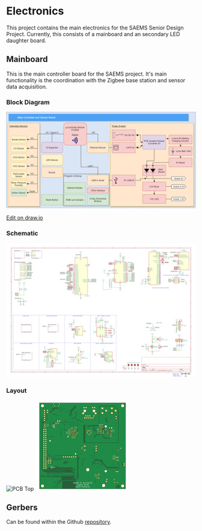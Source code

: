 # Electronics
This project contains the main electronics for the SAEMS Senior Design Project. Currently, this consists of a mainboard and an secondary LED daughter board.

## Mainboard
This is the main controller board for the SAEMS project. It's main functionality is the coordination with the Zigbee base station and sensor data acquisition.

### Block Diagram
[![Mainboard_Diagram](docs/SAEMS_MainbaordBlock.png)](docs/SAEMS_MainbaordBlock.png)

[Edit on draw.io](https://app.diagrams.net/#HUCF-SAEMS%2FElectronics%2Fmain%2Fsubprojects%2FCree_XML_Driver%2Fdocs%2FSAEMS_MainbaordBlock.png)

### Schematic
[![STAIR_Mainboard-schematic](docs/img/SD1-schematic.svg)](docs/SD1-schematic.pdf)

### Layout
<span><img src="docs/img/SD1-top.svg" alt="PCB Top" width="49%"/></span>
<span><img src="docs/img/SD1-bottom.svg" alt="PCB Bottom" width="49%"/></span>

## Gerbers
Can be found within the Github [repository](build/gerbers).
